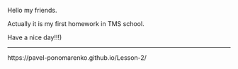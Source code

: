 <p>Hello my friends.</p>
<p>Actually it is my first homework in TMS school.</p>

Have a nice day!!!)
<hr>
https://pavel-ponomarenko.github.io/Lesson-2/
